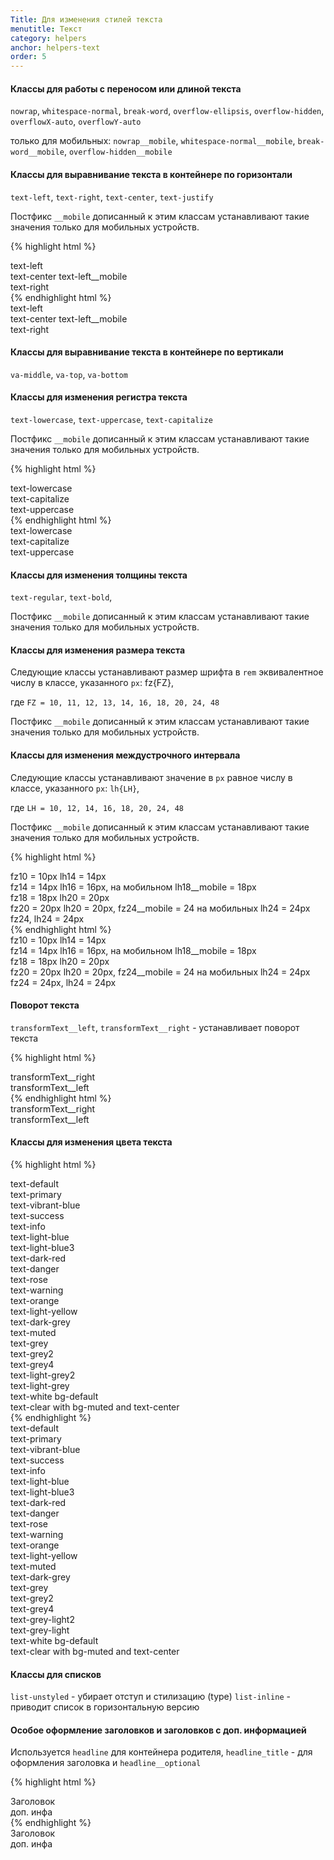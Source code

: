 ```yaml
---
Title: Для изменения стилей текста
menutitle: Текст
category: helpers
anchor: helpers-text
order: 5
---
```


#### Классы для работы с переносом или длиной текста

`nowrap`, `whitespace-normal`, `break-word`, `overflow-ellipsis`, `overflow-hidden`, `overflowX-auto`, `overflowY-auto`

только для мобильных:
`nowrap__mobile`,  `whitespace-normal__mobile`, `break-word__mobile`, `overflow-hidden__mobile`


#### Классы для выравнивание текста в контейнере по горизонтали

`text-left`, `text-right`, `text-center`, `text-justify`

Постфикс `__mobile` дописанный к этим классам устанавливают такие значения только для мобильных устройств.

{% highlight html %}
<div class="text-left">text-left</div>
<div class="text-center text-left__mobile">text-center text-left__mobile</div>
<div class="text-right">text-right</div>
{% endhighlight html %}
<div class="bs-docs-example">
  <div class="text-left mb-10">text-left</div>
  <div class="text-center text-left__mobile mb-10">text-center text-left__mobile</div>
  <div class="text-right mb-10">text-right</div>
</div>


#### Классы для выравнивание текста в контейнере по вертикали

`va-middle`, `va-top`, `va-bottom`


#### Классы для изменения регистра текста

`text-lowercase`, `text-uppercase`, `text-capitalize`

Постфикс `__mobile` дописанный к этим классам устанавливают такие значения только для мобильных устройств.

{% highlight html %}
  <div class="text-lowercase">text-lowercase</div>
  <div class="text-capitalize">text-capitalize</div>
  <div class="text-uppercase">text-uppercase</div>
{% endhighlight html %}
<div class="bs-docs-example">
  <div class="text-lowercase mb-10">text-lowercase</div>
  <div class="text-capitalize mb-10">text-capitalize</div>
  <div class="text-uppercase mb-10">text-uppercase</div>
</div>


#### Классы для изменения толщины текста

`text-regular`, `text-bold`,

Постфикс `__mobile` дописанный к этим классам устанавливают такие значения только для мобильных устройств.


#### Классы для изменения размера текста

Следующие классы устанавливают размер шрифта в `rem` эквивалентное числу в классе, указанного `px`: fz{FZ},

где `FZ = 10, 11, 12, 13, 14, 16, 18, 20, 24, 48`

Постфикс `__mobile` дописанный к этим классам устанавливают такие значения только для мобильных устройств.


#### Классы для изменения междустрочного интервала

Следующие классы устанавливают значение в `px` равное числу в классе, указанного `px`: `lh{LH}`,

где `LH = 10, 12, 14, 16, 18, 20, 24, 48`

Постфикс `__mobile` дописанный к этим классам устанавливают такие значения только для мобильных устройств.


{% highlight html %}
<div class="fz10 lh14">fz10 = 10px lh14 = 14px</div>
<div class="fz14 lh16 lh18__mobile">fz14 = 14px lh16 = 16px, на мобильном lh18__mobile = 18px</div>
<div class="fz18 lh20">fz18 = 18px lh20 = 20px</div>
<div class="fz20 lh20 fz24__mobile lh24__mobile">fz20 = 20px lh20 = 20px, fz24__mobile = 24 на мобильных lh24 = 24px</div>
<div class="fz24 lh24">fz24, lh24 = 24px</div>
{% endhighlight html %}

<div class="bs-docs-example">
  <div class="fz10 lh14 mr-10">fz10 = 10px lh14 = 14px</div>
  <div class="fz14 lh16 lh18__mobile mr-10">fz14 = 14px lh16 = 16px, на мобильном lh18__mobile = 18px</div>
  <div class="fz18 lh20 mr-10">fz18 = 18px lh20 = 20px</div>
  <div class="fz20 lh20 fz24__mobile lh24__mobile">fz20 = 20px lh20 = 20px, fz24__mobile = 24 на мобильных lh24 = 24px</div>
  <div class="fz24 lh24 mr-10">fz24 = 24px, lh24 = 24px</div>
</div>


#### Поворот текста

`transformText__left`, `transformText__right` - устанавливает поворот текста

{% highlight html %}
  <div class="transformText__right">transformText__right</div>
  <div class="transformText__left">transformText__left</div>
{% endhighlight html %}
<div class="bs-docs-example">
  <div class="d-flex">
    <div class="transformText__right mb-10">transformText__right</div>
    <div class="transformText__left mb-10">transformText__left</div>
  </div>
</div>


#### Классы для изменения  цвета текста

{% highlight html %}
  <div class="text-default">text-default</div>
  <div class="text-primary">text-primary</div>
  <div class="text-vibrant-blue">text-vibrant-blue</div>
  <div class="text-success">text-success</div>
  <div class="text-info">text-info</div>
  <div class="text-light-blue">text-light-blue</div>
  <div class="text-light-blue3">text-light-blue3</div>
  <div class="text-dark-red">text-dark-red</div>
  <div class="text-danger">text-danger</div>
  <div class="text-rose">text-rose</div>
  <div class="text-warning">text-warning</div>
  <div class="text-orange">text-orange</div>
  <div class="text-light-yellow">text-light-yellow</div>
  <div class="text-dark-grey">text-dark-grey</div>
  <div class="text-muted">text-muted</div>
  <div class="text-grey">text-grey</div>
  <div class="text-grey2">text-grey2</div>
  <div class="text-grey4">text-grey4</div>
  <div class="text-light-grey2">text-light-grey2</div>
  <div class="text-light-grey">text-light-grey</div>
  <div class="text-white bg-default">text-white bg-default</div>
  <div class="bg-muted text-center">text-clear with bg-mu<span class="text-clear">te</span>d and text-center</div>
{% endhighlight %}

<div class="bs-docs-example">
  <div class="text-default mb-10">text-default</div>
  <div class="text-primary mb-10">text-primary</div>
  <div class="text-vibrant-blue mb-10">text-vibrant-blue</div>
  <div class="text-success mb-10">text-success</div>
  <div class="text-info mb-10">text-info</div>
  <div class="text-light-blue mb-10">text-light-blue</div>
  <div class="text-light-blue3 mb-10">text-light-blue3</div>
  <div class="text-dark-red mb-10">text-dark-red</div>
  <div class="text-danger mb-10">text-danger</div>
  <div class="text-rose mb-10">text-rose</div>
  <div class="text-warning mb-10">text-warning</div>
  <div class="text-orange mb-10">text-orange</div>
  <div class="text-light-yellow mb-10">text-light-yellow</div>
  <div class="text-muted mb-10">text-muted</div>
  <div class="text-dark-grey mb-10">text-dark-grey</div>
  <div class="text-grey mb-10">text-grey</div>
  <div class="text-grey2 mb-10">text-grey2</div>
  <div class="text-grey4 mb-10">text-grey4</div>
  <div class="text-light-grey2 mb-10">text-grey-light2</div>
  <div class="text-light-grey mb-10">text-grey-light</div>
  <div class="text-white bg-default mb-10">text-white bg-default</div>
  <div class="bg-muted text-center mb-10">text-clear with bg-mu<span class="text-clear">te</span>d and text-center</div>
</div>

#### Классы для списков

`list-unstyled` - убирает отступ и стилизацию (type)
`list-inline` - приводит список в горизонтальную версию


#### Особое оформление заголовков и заголовков с доп. информацией

Используется `headline` для контейнера родителя, `headline_title` - для оформления заголовка и `headline__optional`

{% highlight html %}
  <div class="headline">
    <div class="headline_title">Заголовок</div>
    <div class="headline_optional">доп. инфа</div>
  </div>
{% endhighlight %}
<div class="bs-docs-example">
  <div class="headline">
    <div class="headline_title">Заголовок</div>
    <div class="headline_optional">доп. инфа</div>
  </div>
</div>